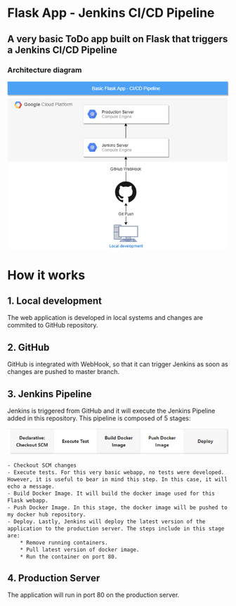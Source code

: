 # Flask App - Jenkins CI/CD Pipeline
  
## A very basic ToDo app built on Flask that triggers a Jenkins CI/CD Pipeline

### Architecture diagram

![Flask app - CI/CD Pipeline](./flask-app-diagram.png)

# **How it works**

## **1. Local development**

The web application is developed in local systems and changes are commited to GitHub repository.

## **2. GitHub**

GitHub is integrated with WebHook, so that it can trigger Jenkins as soon as changes are pushed to master branch.

## **3. Jenkins Pipeline**

Jenkins is triggered from GitHub and it will execute the Jenkins Pipeline added in this repository. This pipeline is composed of 5 stages:

![Jenkins pipeline stages](./jenkins-pipeline.PNG)

    - Checkout SCM changes
    - Execute tests. For this very basic webapp, no tests were developed. However, it is useful to bear in mind this step. In this case, it will echo a message.
    - Build Docker Image. It will build the docker image used for this Flask webapp.
    - Push Docker Image. In this stage, the docker image will be pushed to my docker hub repository.
    - Deploy. Lastly, Jenkins will deploy the latest version of the application to the production server. The steps include in this stage are:
        * Remove running containers.
        * Pull latest version of docker image.
        * Run the container on port 80.

## **4. Production Server**

The application will run in port 80 on the production server.
